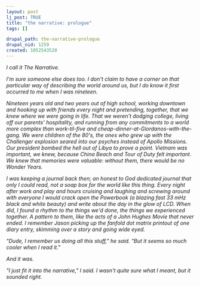 ```yaml
--- 
layout: post
lj_post: TRUE
title: "the narrative: prologue"
tags: []

drupal_path: the-narrative-prologue
drupal_nid: 1259
created: 1052543520
---
```

<i>I call it The Narrative.

I'm sure someone else does too. I don't claim to have a corner on that particular way of describing the world around us, but I do know it first occurred to me when I was nineteen.

Nineteen years old and two years out of high school, working downtown and hooking up with friends every night and pretending, together, that we knew where we were going in life. That we weren't dodging college, living off our parents' hospitality, and running from any commitments to a world more complex than work-til-five and cheap-dinner-at-Giordanos-with-the-gang. We were children of the 80's, the ones who grew up with the Challenger explosion seared into our psyches instead of Apollo Missions. Our president bombed the hell out of Libya to prove a point. Vietnam was important, we knew, because China Beach and Tour of Duty felt important. We knew that memories were valuable: without them, there would be no Wonder Years.

I was keeping a journal back then; an honest to God dedicated journal that only I could read, not a soap box for the world like this thing. Every night after work and play and hours cruising and laughing and screwing around with everyone I would crack open the Powerbook (a blazing fast 33 mHz black and white beauty) and write about the day in the glow of LCD. When did, I found a rhythm to the things we'd done, the things we experienced together. A pattern to them, like the acts of a John Hughes Movie that never ended. I remember Jason picking up the fanfold dot matrix printout of one diary entry, skimming over a story and going wide eyed.

"Dude, I remember us doing all this stuff," he said. "But it seems so much cooler when I read it."

And it was.

"I just fit it into the narrative," I said. I wasn't quite sure what I meant, but it sounded right.</i>
